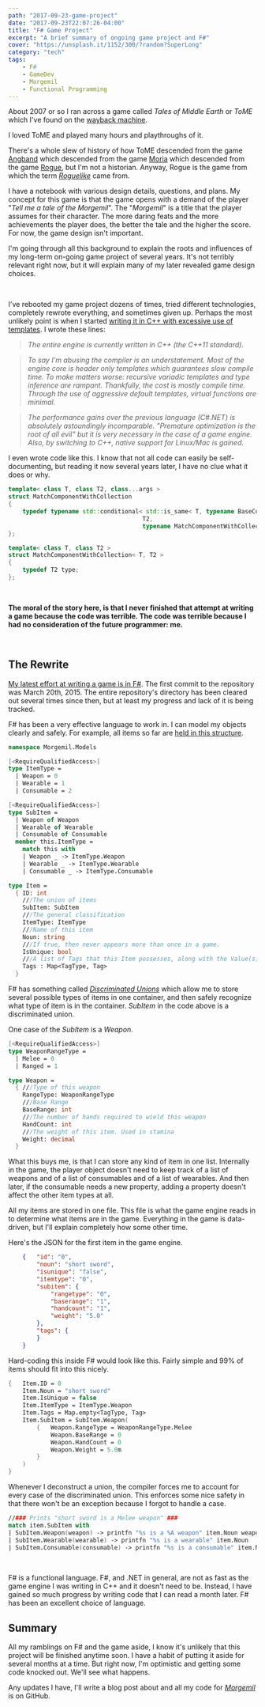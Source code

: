 ```yaml
---
path: "2017-09-23-game-project"
date: "2017-09-23T22:07:26-04:00"
title: "F# Game Project"
excerpt: "A brief summary of ongoing game project and F#"
cover: "https://unsplash.it/1152/300/?random?SuperLong"
category: "tech"
tags:
    - F#
    - GameDev
    - Morgemil
    - Functional Programming
---
```


About 2007 or so I ran across a game called _Tales of Middle Earth_ or _ToME_ which I've found on the [wayback machine][0]. 

I loved ToME and played many hours and playthroughs of it.

There's a whole slew of history of how ToME descended from the game [Angband][1] which descended from the game [Moria][2] which descended from the game [Rogue][3], but I'm not a historian. Anyway, Rogue is the game from which the term [_Roguelike_][4] came from.

I have a notebook with various design details, questions, and plans. My concept for this game is that the game opens with a demand of the player "_Tell me a tale of the Morgemil_". The "_Morgemil_" is a title that the player assumes for their character. The more daring feats and the more achievements the player does, the better the tale and the higher the score.  For now, the game design isn't important.

I'm going through all this background to explain the roots and influences of my long-term on-going game project of several years. It's not terribly relevant right now, but it will explain many of my later revealed game design choices.

<br/>

I've rebooted my game project dozens of times, tried different technologies, completely rewrote everything, and sometimes given up. Perhaps the most unlikely point is when I started [writing it in C++ with excessive use of templates][5]. I wrote these lines:

> _The entire engine is currently written in C++ (the C++11 standard)._

> _To say I'm abusing the compiler is an understatement. Most of the engine core is header only templates which guarantees slow compile time. To make matters worse: recursive variadic templates and type inference are rampant. Thankfully, the cost is mostly compile time. Through the use of aggressive default templates, virtual functions are minimal._

> _The performance gains over the previous language (C#.NET) is absolutely astoundingly incomparable. "Premature optimization is the root of all evil" but it is very necessary in the case of a game engine. Also, by switching to C++, native support for Linux/Mac is gained._

I even wrote code like this.  I know that not all code can easily be self-documenting, but reading it now several years later, I have no clue what it does or why.
```cpp
template< class T, class T2, class...args >
struct MatchComponentWithCollection
{
    typedef typename std::conditional< std::is_same< T, typename BaseComponentType<T2>::ComponentType >::value,
                                      T2,
                                      typename MatchComponentWithCollection< T, args... >::type >::type type;
};

template< class T, class T2 >
struct MatchComponentWithCollection< T, T2 >
{
    typedef T2 type;
};
```

<br/>

**The moral of the story here, is that I never finished that attempt at writing a game because the code was terrible. The code was terrible because I had no consideration of the future programmer: me.**

<br/>

## The Rewrite

[My latest effort at writing a game is in F#][6]. The first commit to the repository was March 20th, 2015. The entire repository's directory has been cleared out several times since then, but at least my progress and lack of it is being tracked.


F# has been a very effective language to work in. I can model my objects clearly and safely. For example, all items so far are [held in this structure][7].
```fsharp
namespace Morgemil.Models

[<RequireQualifiedAccess>]
type ItemType = 
  | Weapon = 0
  | Wearable = 1
  | Consumable = 2

[<RequireQualifiedAccess>]
type SubItem =
  | Weapon of Weapon
  | Wearable of Wearable
  | Consumable of Consumable
  member this.ItemType =
    match this with
    | Weapon _ -> ItemType.Weapon
    | Wearable _ -> ItemType.Wearable
    | Consumable _ -> ItemType.Consumable

type Item =
  { ID: int
    ///The union of items
    SubItem: SubItem
    ///The general classification
    ItemType: ItemType
    ///Name of this item
    Noun: string
    ///If true, then never appears more than once in a game.
    IsUnique: bool
    ///A list of Tags that this Item possesses, along with the Value(s)
    Tags : Map<TagType, Tag>    
  }
```

F# has something called [_Discriminated Unions_][8] which allow me to store several possible types of items in one container, and then safely recognize what type of item is in the container. _SubItem_ in the code above is a discriminated union.

One case of the _SubItem_ is a _Weapon_.
```fsharp
[<RequireQualifiedAccess>]
type WeaponRangeType =
  | Melee = 0
  | Ranged = 1

type Weapon =
  { ///Type of this weapon
    RangeType: WeaponRangeType
    ///Base Range
    BaseRange: int
    ///The number of hands required to wield this weapon
    HandCount: int
    ///The weight of this item. Used in stamina
    Weight: decimal
  }
```

What this buys me, is that I can store any kind of item in one list. Internally in the game, the player object doesn't need to keep track of a list of weapons and of a list of consumables and of a list of wearables. And then later, if the consumable needs a new property, adding a property doesn't affect the other item types at all.

All my items are stored in one file. This file is what the game engine reads in to determine what items are in the game. Everything in the game is data-driven, but I'll explain completely how some other time. 

Here's the JSON for the first item in the game engine.
```json
	{	"id": "0",
		"noun": "short sword",
		"isunique": "false",
		"itemtype": "0",
		"subitem": {
			"rangetype": "0",
			"baserange": "1",
			"handcount": "1",
			"weight": "5.0"
		},
		"tags": {
		}
	}
```

Hard-coding this inside F# would look like this. Fairly simple and 99% of items should fit into this nicely.
```fsharp
{   Item.ID = 0
    Item.Noun = "short sword"
    Item.IsUnique = false
    Item.ItemType = ItemType.Weapon
    Item.Tags = Map.empty<TagType, Tag>
    Item.SubItem = SubItem.Weapon(
        {   Weapon.RangeType = WeaponRangeType.Melee
            Weapon.BaseRange = 0
            Weapon.HandCount = 0
            Weapon.Weight = 5.0m
        }
    )
}
```
Whenever I deconstruct a union, the compiler forces me to account for every case of the discriminated union. This enforces some nice safety in that there won't be an exception because I forgot to handle a case.

```fsharp
//### Prints "short sword is a Melee weapon" ###
match item.SubItem with
| SubItem.Weapon(weapon) -> printfn "%s is a %A weapon" item.Noun weapon.RangeType
| SubItem.Wearable(wearable) -> printfn "%s is a wearable" item.Noun
| SubItem.Consumable(consumable) -> printfn "%s is a consumable" item.Noun
```

<br/>

F# is a functional language. F#, and .NET in general, are not as fast as the game engine I was writing in C++ and it doesn't need to be. Instead, I have gained so much progress by writing code that I can read a month later. F# has been an excellent choice of language.

## Summary

All my ramblings on F# and the game aside, I know it's unlikely that this project will be finished anytime soon. I have a habit of putting it aside for several months at a time. But right now, I'm optimistic and getting some code knocked out. We'll see what happens.

Any updates I have, I'll write a blog post about and all my code for [_Morgemil_][6] is on GitHub.

[0]: https://web.archive.org/web/20080820000454/http://t-o-m-e.net/
[1]: http://www.roguebasin.com/index.php?title=Angband
[2]: http://www.roguebasin.com/index.php?title=Moria
[3]: http://www.roguebasin.com/index.php?title=Rogue
[4]: https://en.wikipedia.org/wiki/Roguelike
[5]: https://bitbucket.org/teammorgemil/morgemil
[6]: https://github.com/DanielOliver/Morgemil
[7]: https://github.com/DanielOliver/Morgemil/blob/d29e26ad5a62da94c7e6d42095feb51284d800d5/Models/Item.fs
[8]: https://fsharpforfunandprofit.com/posts/discriminated-unions/
